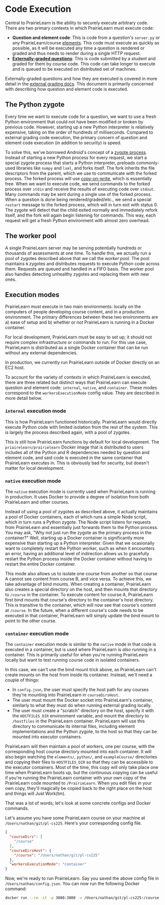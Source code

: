 # Code Execution

Central to PrairieLearn is the ability to securely execute arbitrary code. There are two primary contexts in which PrairieLearn must execute code:

* **Question and element code**: This is code from a question's `server.py` or any PrairieLearn/course [elements](elements.md). This code must execute as quickly as possible, as it will be executed any time a question is rendered or graded and thus needs to render during a single HTTP request.
* [**Externally-graded questions**](externalGrading.md): This is code submitted by a student and graded for them by course code. This code can take longer to execute and is queued to be executed on distributed set of machines.

Externally-graded questions and how they are executed is covered in more detail in the [external grading docs](externalGrading.md). This document is primarily concerned with describing how question and element code is executed.

## The Python zygote

Every time we want to execute code for a question, we want to use a fresh Python environment that could not have been modified or broken by previous code. However, starting up a new Python interpreter is relatively expensive, taking on the order of hundreds of milliseconds. Compared to external grading code execution, the primary concern of question and element code execution (in addition to security) is speed.

To solve this, we've borrowed Android's concept of a [zygote process](https://developer.android.com/topic/performance/memory-overview#SharingRAM). Instead of starting a new Python process for every request, we start a special zygote process that starts a Python interpreter, preloads commonly-used libraries like `numpy` and `lxml`, and forks itself. The fork inherits the file descriptors from the parent, which we use to communicate with the forked process. The forked process will use [copy-on-write](https://en.wikipedia.org/wiki/Copy-on-write), which is essentially free. When we want to execute code, we send commands to the forked process over `stdin` and receive the results of executing code over `stdout`. Many commands may be sent during a single use of the forked process. When a question is done being rendered/graded/etc., we send a special `restart` message to the forked process, which will in turn exit with status 0. The zygote will detect that the child exited normally and immediately refork itself, and the fork will again begin listening for commands. This way, each request will get a fresh Python environment with almost zero overhead.

## The worker pool

A single PrairieLearn server may be serving potentially hundreds or thousands of assessments at one time. To handle this, we actually run a pool of zygotes described above that we call the *worker pool*. The pool maintains `N` zygotes and distributes requests to execute Python code across them. Requests are queued and handled in a FIFO basis. The worker pool also handles detecting unhealthy zygotes and replacing them with new ones.

## Execution modes

PrairieLearn must execute in two main environments: locally on the computers of people developing course content, and in a production environment. The primary differences between these two environments are a) ease of setup and b) whether or not PrairieLearn is running in a Docker container.

For local development, PrairieLearn must be easy to set up; it should not require complex infrastructure or commands to run. For this use case, PrairieLearn is distributed as a single Docker container that can be run without any external dependencies.

In production, we currently run PrairieLearn outside of Docker directly on an EC2 host.

To account for the variety of contexts in which PrairieLearn is executed, there are three related but distinct ways that PrairieLearn can execute question and element code: `internal`, `native`, and `container`. These modes correspond to the `workersExecutionMode` config value. They are described in more detail below.

### `internal` execution mode

This is how PrairieLearn functioned historically. PrairieLearn would directly execute Python code with limited isolation from the rest of the system. This is largely the process described again, with a pool of zygotes.

This is still how PrairieLearn functions by default for local development. The `priairelearn/prairielearn` Docker image that is distributed to users includes all of the Python and R dependencies needed by question and element code, and said code is executed in the same container that PrairieLearn executes in. This is obviously bad for security, but doesn't matter for local development.

### `native` execution mode

The `native` execution mode is currently used when PrairieLearn is running in production. It uses Docker to provide a degree of isolation from both PrairieLearn and other courses.

Instead of using a pool of zygotes as described above, it actually maintains a pool of Docker containers, each of which runs a simple Node script, which in turn runs a Python zygote. The Node script listens for requests from PrairieLearn and essentially just forwards them to the Python process. You may ask, "Why not just run the zygote as the primary process in the container?" Well, starting up a Docker container is significantly more expensive than starting up a Python interpreter. Given that we ocasionally want to completely restart the Python worker, such as when it encounters an error, having an additional level of indirection allows us to gracefully restart the Python process inside the Docker container without having to restart the entire Docker container.

This mode also allows us to isolate one course from another so that course A cannot see content from course B, and vice versa. To achieve this, we take advantage of bind mounts. When creating a container, PrairieLearn also creates a special directory on the host, and then mounts that directory to `/course` in the container. To execute content for course A, PrairieLearn first bind mounts that course's directory to the container's host directory. This is transitive to the container, which will now see that course's content at `/course`. In the future, when a different course's code needs to be executed in that container, PrairieLearn will simply update the bind mount to point to the other course.

### `container` execution mode

The `container` execution mode is similar to the `native` mode in that code is executed in a container, but is used where PrairieLearn is *also* running in a container. This is primarily useful for when you're running PrairieLearn locally but want to test running course code in isolated containers.

In this case, we can't use the bind mount trick above, as PrairieLearn can't create mounts on the host from inside its container. Instead, we'll need a couple of things:

* In `config.json`, the user must specify the host path for any courses they're mounting into PrairieLearn in `courseDirsHost`.
* The user must mount the Docker socket into PrairieLearn's container, similarly to what they must do when running external grading locally.
* The user must create a "scratch" directory on the host, specify it with the `HOSTFILES_DIR` environment variable, and mount the directory to `/hostfiles` in the PrairieLearn container. PrairieLearn will use this directory to communicate its internal files, including element implementations and the Python zygote, to the host so that they can be mounted into executor containers.

PrairieLearn will then maintain a pool of workers, one per course, with the corresponding host course directory mounted into each container. It will also begin watching the `elements/`, `python/`, and `exampleCourse/` directories and copying their files to `HOSTFILES_DIR` so that they can be accessible to the executor containers. Most of the time, this copy will only take place one time when PrairieLearn boots up, but the continuous copying can be useful if you're running the PrairieLearn container with your own copy of the PrairieLearn code mounted to `/PrairieLearn`. When you edit files in your own copy, they'll magically be copied back to the right place on the host and things will Just Work(tm).

That was a lot of words; let's look at some concrete configs and Docker commands.

Let's assume you have some PrairieLearn course on your machine at `/Users/nathan/git/pl-cs225`. Here's your corresponding config file.

```json
{
  "courseDirs": [
    "/course"
  ],
  "courseDirsHost": {
    "/course": "/Users/nathan/git/pl-cs225"
  },
  "workersExecutionMode": "container"
}
```

Now, we're ready to run PrairieLearn. Say you saved the above config file in `/Users/nathan/config.json`. You can now run the following Docker command:

```sh
docker run --rm -it -p 3000:3000 -v /Users/nathan/git/pl-cs225:/course -v /Users/nathan/config.json:/PrairieLearn/config.json -v /Users/nathan/.plhostfiles:/hostfiles -e HOST_JOBS_DIR=/Users/nathan/.pl_ag_jobs -e HOSTFILES_DIR=/Users/nathan/.plhostfiles -v /var/run/docker.sock:/var/run/docker.sock prairielearn/prairielearn
```

